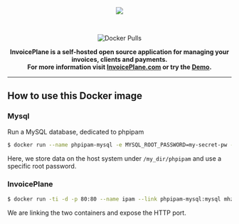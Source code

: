 <p align="center">
  <img src="http://invoiceplane.com/content/logo/SVG/logo_small.svg">
</p>
<p>&nbsp;</p>
<p align="center"><img alt="Docker Pulls" src="https://img.shields.io/docker/pulls/mhzawadi/invoiceplane.svg"> </p>
<p align="center" bgcolor="#429ae1"><b>InvoicePlane is a self-hosted open source application for managing your invoices, clients and payments.<br>
  For more information visit <a href="https://invoiceplane.com">InvoicePlane.com</a> or try the <a href="https://demo.invoiceplane.com">Demo</a>.</b></p>

---

## How to use this Docker image

### Mysql

Run a MySQL database, dedicated to phpipam

```bash
$ docker run --name phpipam-mysql -e MYSQL_ROOT_PASSWORD=my-secret-pw -v /my_dir/phpipam:/var/lib/mysql -d mysql:5.6
```

Here, we store data on the host system under `/my_dir/phpipam` and use a specific root password.

### InvoicePlane

```bash
$ docker run -ti -d -p 80:80 --name ipam --link phpipam-mysql:mysql mhzawadi/invoiceplane
```

We are linking the two containers and expose the HTTP port.
